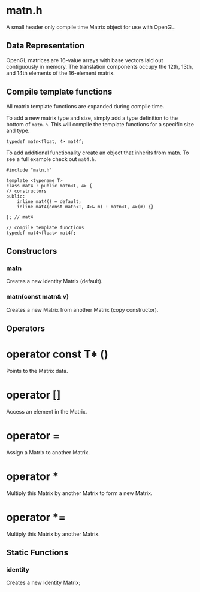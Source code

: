 # matn.h

A small header only compile time Matrix object for use with OpenGL.

## Data Representation

OpenGL matrices are 16-value arrays with base vectors laid out contiguously in memory. The translation components occupy the 12th, 13th, and 14th elements of the 16-element matrix.

## Compile template functions

All matrix template functions are expanded during compile time.

To add a new matrix type and size, simply add a type definition to the bottom of `matn.h`. This will compile the template functions for a specific size and type.

```
typedef matn<float, 4> mat4f;
```

To add additional functionality create an object that inherits from matn. To see a full example check out `mat4.h`.

```
#include "matn.h"

template <typename T>
class mat4 : public matn<T, 4> {
// constructors
public:
	inline mat4() = default;
	inline mat4(const matn<T, 4>& m) : matn<T, 4>(m) {}

}; // mat4

// compile template functions
typedef mat4<float> mat4f;
```

## Constructors

### matn

Creates a new identity Matrix (default).

### matn(const matn& v)

Creates a new Matrix from another Matrix (copy constructor).

## Operators

# operator const T* ()

Points to the Matrix data.

# operator []

Access an element in the Matrix.

# operator =

Assign a Matrix to another Matrix.

# operator *

Multiply this Matrix by another Matrix to form a new Matrix.

# operator *=

Multiply this Matrix by another Matrix.

## Static Functions

### identity

Creates a new Identity Matrix;
